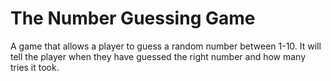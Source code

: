 # The Number Guessing Game

 A game that allows a player to guess a random number between 1-10. It will tell the player when they have guessed the right number and how many tries it took.
